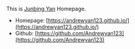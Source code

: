 This is [Junbing Yan](https://andrewyan123.github.io/) Homepage.
- Homepage: [https://andrewyan123.github.io/](https://andrewyan123.github.io/)
- Github: [https://github.com/Andrewyan123](https://github.com/Andrewyan123)
